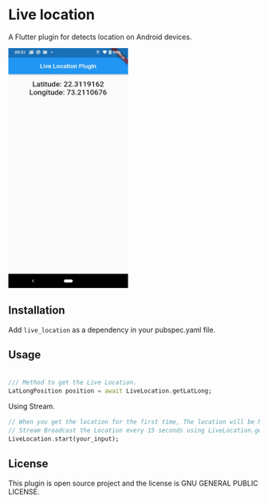 # Live location
A Flutter plugin for detects location on Android devices.

<img src="https://raw.githubusercontent.com/Alfaizkhan/live-location/master/screenshot-1594614061065.jpg" width="240" height="480"> 

## Installation

Add `live_location` as a dependency in your pubspec.yaml file.

## Usage

```dart

/// Method to get the Live Location.
LatLongPosition position = await LiveLocation.getLatLong;

```

Using Stream.
```dart
// When you get the location for the first time, The location will be NULL.
// Stream Broadcast the Location every 15 seconds using LiveLocation.getLatLong;
LiveLocation.start(your_input);

```

## License

This plugin is open source project and the license is GNU GENERAL PUBLIC LICENSE.
